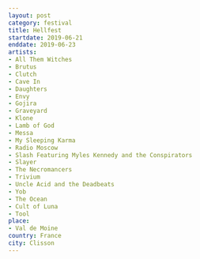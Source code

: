 ```yaml
---
layout: post
category: festival
title: Hellfest
startdate: 2019-06-21
enddate: 2019-06-23
artists: 
- All Them Witches
- Brutus
- Clutch
- Cave In
- Daughters
- Envy
- Gojira
- Graveyard
- Klone
- Lamb of God
- Messa
- My Sleeping Karma
- Radio Moscow
- Slash Featuring Myles Kennedy and the Conspirators
- Slayer
- The Necromancers
- Trivium
- Uncle Acid and the Deadbeats
- Yob
- The Ocean
- Cult of Luna
- Tool
place: 
- Val de Moine
country: France
city: Clisson
---
```


